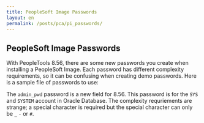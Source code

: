 ```yaml
---
title: PeopleSoft Image Passwords
layout: en
permalink: /posts/pca/pi_passwords/
---
```


## PeopleSoft Image Passwords

With PeopleTools 8.56, there are some new passwords you create when installing a PeopleSoft Image. Each password has different complexity requirements, so it can be confusing when creating demo passwords. Here is a sample file of passwords to use:

<script src="https://gist.github.com/iversond/8f3dd42116511312cde14517bcd9df29.js"></script>

The `admin_pwd` password is a new field for 8.56. This password is for the `SYS` and `SYSTEM` account in Oracle Database. The complexity requriements are strange; a special character is required but the special character can only be `_` `-` or `#`.